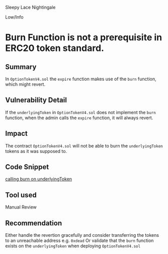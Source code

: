 Sleepy Lace Nightingale

Low/Info

# Burn Function is not a prerequisite in ERC20 token standard.

## Summary
In `OptionTokenV4.sol` the `expire` function makes use of the `burn` function, which might revert.

## Vulnerability Detail
If the `underlyingToken` in `OptionTokenV4.sol` does not implement the `burn` function,
when the admin calls the `expire` function, it will always revert.

## Impact
The contract `OptionTokenV4.sol` will not be able to burn the `underlyingToken` tokens as it was supposed to.

## Code Snippet
[calling burn on underlyingToken](https://github.com/sherlock-audit/2024-06-velocimeter/blob/main/v4-contracts/contracts/OptionTokenV4.sol#L546)

## Tool used

Manual Review

## Recommendation
Either handle the revertion gracefully and consider transferring the tokens to an unreachable address e.g. `0xdead`
Or validate that the `burn` function exists on the `underlyingToken` when deploying `OptionTokenV4.sol`